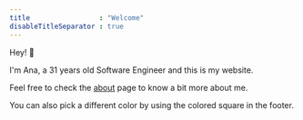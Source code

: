 ```yaml
---
title                 : "Welcome"
disableTitleSeparator : true
---
```


Hey! 👋

I'm Ana, a 31 years old Software Engineer and this is my website.

Feel free to check the [about](/about) page to know a bit more about me.

You can also pick a different color by using the colored square in the footer.
